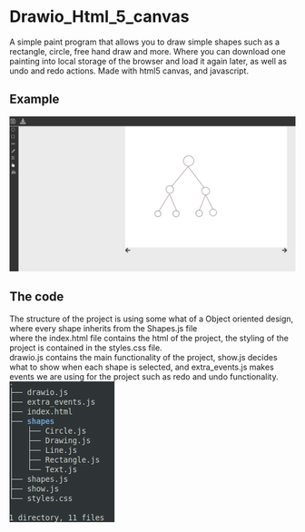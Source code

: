 # Drawio_Html_5_canvas
A simple paint program that allows you to draw simple shapes such as a rectangle, circle, free hand draw and more.
Where you can download one painting into local storage of the browser and load it again later, as well as undo and redo actions. 
Made with html5 canvas, and javascript.

## Example
![Example of styles](example.png)

## The code
The structure of the project is using some what of a Object oriented design, where every shape inherits from the Shapes.js file  
where the index.html file contains the html of the project, the styling of the project is contained in the styles.css file.  
drawio.js contains the main functionality of the project, show.js decides what to show when each shape is selected, 
and extra_events.js makes events we are using for the project such as redo and undo functionality.  
![project tree structure](project_tree.png)
